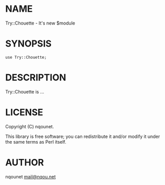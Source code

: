 # NAME

Try::Chouette - It's new $module

# SYNOPSIS

    use Try::Chouette;

# DESCRIPTION

Try::Chouette is ...

# LICENSE

Copyright (C) nqounet.

This library is free software; you can redistribute it and/or modify
it under the same terms as Perl itself.

# AUTHOR

nqounet <mail@nqou.net>
